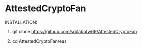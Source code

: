 # AttestedCryptoFan
 
INSTALLATION:

1. git clone https://github.com/srblabotw69/AttestedCryptoFan

2. cd AttestedCryptoFan/eas

 

